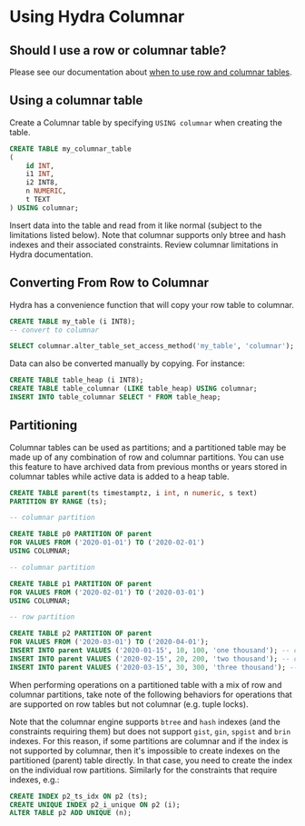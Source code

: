 # Using Hydra Columnar

## Should I use a row or columnar table?

Please see our documentation about [when to use row and columnar tables](../organize/data-modeling/row-vs-column-tables.md).

## Using a columnar table

Create a Columnar table by specifying `USING columnar` when creating the table.

```sql
CREATE TABLE my_columnar_table
(
	id INT,
	i1 INT,
	i2 INT8,
	n NUMERIC,
	t TEXT
) USING columnar;
```

Insert data into the table and read from it like normal (subject to the limitations listed below). Note that columnar supports only btree and hash indexes and their associated constraints. Review columnar limitations in Hydra documentation.

## Converting From Row to Columnar

Hydra has a convenience function that will copy your row table to columnar.

```sql
CREATE TABLE my_table (i INT8);
-- convert to columnar

SELECT columnar.alter_table_set_access_method('my_table', 'columnar');
```

Data can also be converted manually by copying. For instance:

```sql
CREATE TABLE table_heap (i INT8);
CREATE TABLE table_columnar (LIKE table_heap) USING columnar;
INSERT INTO table_columnar SELECT * FROM table_heap;
```

## Partitioning

Columnar tables can be used as partitions; and a partitioned table may be made up of any combination of row and columnar partitions. You can use this feature to have archived data from previous months or years stored in columnar tables while active data is added to a heap table.

```sql
CREATE TABLE parent(ts timestamptz, i int, n numeric, s text)
PARTITION BY RANGE (ts);

-- columnar partition

CREATE TABLE p0 PARTITION OF parent
FOR VALUES FROM ('2020-01-01') TO ('2020-02-01')
USING COLUMNAR;

-- columnar partition

CREATE TABLE p1 PARTITION OF parent
FOR VALUES FROM ('2020-02-01') TO ('2020-03-01')
USING COLUMNAR;

-- row partition

CREATE TABLE p2 PARTITION OF parent
FOR VALUES FROM ('2020-03-01') TO ('2020-04-01');
INSERT INTO parent VALUES ('2020-01-15', 10, 100, 'one thousand'); -- columnar
INSERT INTO parent VALUES ('2020-02-15', 20, 200, 'two thousand'); -- columnar
INSERT INTO parent VALUES ('2020-03-15', 30, 300, 'three thousand'); -- row
```

When performing operations on a partitioned table with a mix of row and columnar partitions, take note of the following behaviors for operations that are supported on row tables but not columnar (e.g. tuple locks).

Note that the columnar engine supports `btree` and `hash` indexes (and the constraints requiring them) but does not support `gist`, `gin`, `spgist` and `brin` indexes. For this reason, if some partitions are columnar and if the index is not supported by columnar, then it's impossible to create indexes on the partitioned (parent) table directly. In that case, you need to create the index on the individual row partitions. Similarly for the constraints that require indexes, e.g.:

```sql
CREATE INDEX p2_ts_idx ON p2 (ts);
CREATE UNIQUE INDEX p2_i_unique ON p2 (i);
ALTER TABLE p2 ADD UNIQUE (n);
```
